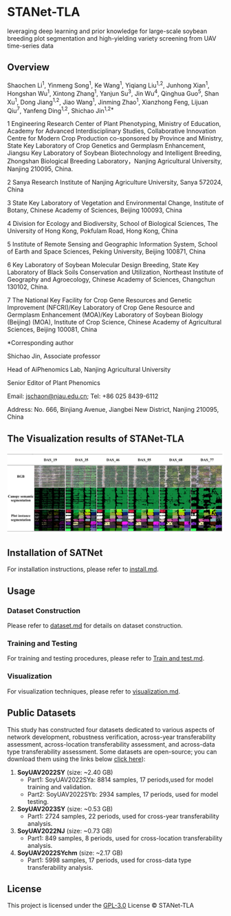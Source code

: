 # STANet-TLA

leveraging deep learning and prior knowledge for large-scale soybean breeding plot segmentation and high-yielding variety screening from UAV time-series data

## Overview

Shaochen Li<sup>1</sup>, Yinmeng Song<sup>1</sup>, Ke Wang<sup>1</sup>, Yiqiang Liu<sup>1,2</sup>, Junhong Xian<sup>1</sup>, Hongshan Wu<sup>1</sup>, Xintong Zhang<sup>1</sup>, Yanjun Su<sup>3</sup>, Jin Wu<sup>4</sup>, Qinghua Guo<sup>5</sup>, Shan Xu<sup>1</sup>, Dong Jiang<sup>1,2</sup>, Jiao Wang<sup>1</sup>, Jinming Zhao<sup>1</sup>, Xianzhong Feng<sup></sup>, Lijuan Qiu<sup>7</sup>, Yanfeng Ding<sup>1,2</sup>, Shichao Jin<sup>1,2*</sup>

1 Engineering Research Center of Plant Phenotyping, Ministry of Education, Academy for Advanced Interdisciplinary Studies, Collaborative Innovation Centre for Modern Crop Production co-sponsored by Province and Ministry, State Key Laboratory of Crop Genetics and Germplasm Enhancement, Jiangsu Key Laboratory of Soybean Biotechnology and Intelligent Breeding, Zhongshan Biological Breeding Laboratory，Nanjing Agricultural University, Nanjing 210095, China.

2 Sanya Research Institute of Nanjing Agriculture University, Sanya 572024, China

3 State Key Laboratory of Vegetation and Environmental Change, Institute of Botany, Chinese Academy of Sciences, Beijing 100093, China

4 Division for Ecology and Biodiversity, School of Biological Sciences, The University of Hong Kong, Pokfulam Road, Hong Kong, China

5 Institute of Remote Sensing and Geographic Information System, School of Earth and Space Sciences, Peking University, Beijing 100871, China

6 Key Laboratory of Soybean Molecular Design Breeding, State Key Laboratory of Black Soils Conservation and Utilization, Northeast Institute of Geography and Agroecology, Chinese Academy of Sciences, Changchun 130102, China.

7 The National Key Facility for Crop Gene Resources and Genetic Improvement (NFCRI)/Key Laboratory of Crop Gene Resource and Germplasm Enhancement (MOA)/Key Laboratory of Soybean Biology (Beijing) (MOA), Institute of Crop Science, Chinese Academy of Agricultural Sciences, Beijing 100081, China

*Corresponding author

Shichao Jin, Associate professor

Head of AiPhenomics Lab, Nanjing Agricultural University

Senior Editor of Plant Phenomics

Email: jschaon@njau.edu.cn; Tel: +86 025 8439-6112

Address: No. 666, Binjiang Avenue, Jiangbei New District, Nanjing 210095, China

## The Visualization results of STANet-TLA
![image](results/STANet-TLA_results.png)

## Installation of SATNet

For installation instructions, please refer to [install.md](https://github.com/Jinlab-AiPhenomics/STANet-TLA/tree/main/docs/install.md).

## Usage

### Dataset Construction

Please refer to [dataset.md](https://github.com/Jinlab-AiPhenomics/STANet-TLA/tree/main/docs/dataset.md) for details on dataset construction.

### Training and Testing

For training and testing procedures, please refer to [Train and test.md](https://github.com/Jinlab-AiPhenomics/STANet-TLA/tree/main/docs/train%20and%20test.md).

### Visualization

For visualization techniques, please refer to [visualization.md](https://github.com/Jinlab-AiPhenomics/STANet-TLA/tree/main/docs/visualization.md).

## Public Datasets

This study has constructed four datasets dedicated to various aspects of network development, robustness verification, across-year transferability assessment, across-location transferability assessment, and across-data type transferability assessment. Some datasets are open-source; you can download them using the links below [click here](https://www.plantplus.cn/doi/10.12282/plantdata.1656)):

1. **SoyUAV2022SY** (size: ~2.40 GB)
   - Part1: SoyUAV2022SYa: 8814 samples, 17 periods,used for model training and validation.
   - Part2: SoyUAV2022SYb: 2934 samples, 17 periods, used for model testing.
2. **SoyUAV2023SY** (size: ~0.53 GB)
   - Part1: 2724 samples, 22 periods, used for cross-year transferability analysis.
3. **SoyUAV2022NJ** (size: ~0.73 GB)
   - Part1: 849 samples, 8 periods, used for cross-location transferability analysis.
4. **SoyUAV2022SYchm** (size: ~2.17 GB)
   - Part1: 5998 samples, 17 periods, used for cross-data type transferability analysis.

## License

This project is licensed under the [GPL-3.0](LICENSE) License © STANet-TLA
